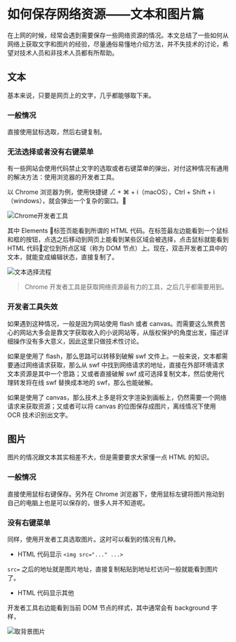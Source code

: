 如何保存网络资源——文本和图片篇
==================

在上网的时候，经常会遇到需要保存一些网络资源的情况。本文总结了一些如何从网络上获取文字和图片的经验，尽量通俗易懂地介绍方法，并不失技术的讨论，希望对技术人员和非技术人员都有所帮助。

## 文本

基本来说，只要是网页上的文字，几乎都能够取下来。

### 一般情况

直接使用鼠标选取，然后右键复制。

### 无法选择或者没有右键菜单

有一些网站会使用代码禁止文字的选取或者右键菜单的弹出，对付这种情况有通用的解决方法：使用浏览器的开发者工具。

以 Chrome 浏览器为例，使用快捷键 ⎇ + ⌘ + i（macOS），Ctrl + Shift + i（windows），就会弹出一个复杂的窗口。

![Chrome开发者工具](https://developers.google.com/web/tools/chrome-devtools/images/panels/elements.png?hl=zh-cn)

其中 Elements 标签页能看到所谓的 HTML 代码。在标签最左边能看到一个鼠标和框的按钮，点选之后移动到网页上能看到某些区域会被选择，点击鼠标就能看到 HTML 代码定位到所点区域（称为 DOM 节点）上。现在，双击开发者工具中的文本，就能变成编辑状态，直接复制了。

![文本选择流程]()

> Chrome 开发者工具是获取网络资源最有力的工具，之后几乎都需要用到。

### 开发者工具失效

如果遇到这种情况，一般是因为网站使用 flash 或者 canvas。而需要这么煞费苦心的网站大多会是靠文字获取收入的小说网站等，从版权保护的角度出发，描述详细操作没有多大意义，因此这里只做技术性讨论。

如果是使用了 flash，那么思路可以转移到破解 swf 文件上。一般来说，文本都需要通过网络请求获取，那么从 swf 中找到网络请求的地址，直接在外部环境请求文本资源是其中一个思路；又或者直接破解 swf 成可选择复制文本，然后使用代理转发将在线 swf 替换成本地的 swf，那么也能破解。

如果是使用了 canvas，那么技术上多是将文字渲染到画板上，仍然需要一个网络请求来获取资源；又或者可以将 canvas 的位图保存成图片，离线情况下使用 OCR 技术识别出文字。

## 图片

图片的情况跟文本其实相差不大，但是需要要求大家懂一点 HTML 的知识。

### 一般情况

直接使用鼠标右键保存。另外在 Chrome 浏览器下，使用鼠标左键将图片拖动到自己的电脑上也是可以保存的，很多人并不知道呢。

### 没有右键菜单

同样，使用开发者工具选取图片。这时可以看到的情况有几种。

* HTML 代码显示 `<img src="..." ...>`

`src=` 之后的地址就是图片地址，直接复制粘贴到地址栏访问一般就能看到图片了。

* HTML 代码显示其他

开发者工具右边能看到当前 DOM 节点的样式，其中通常会有 background 字样，

![取背景图片]()